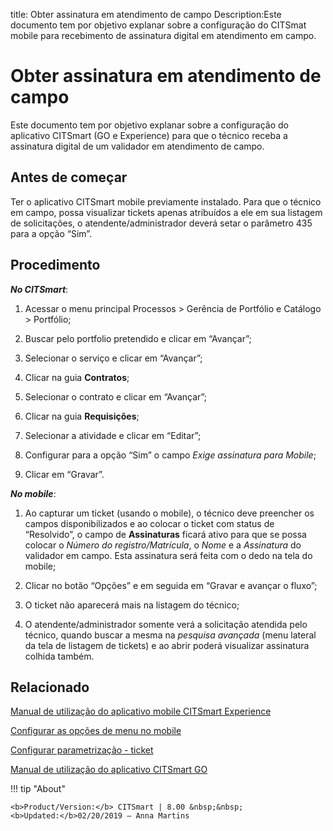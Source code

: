 title: Obter assinatura em atendimento de campo
Description:Este documento tem por objetivo explanar sobre a configuração do CITSmat mobile para recebimento de assinatura digital em atendimento em campo.
# Obter assinatura em atendimento de campo

Este documento tem por objetivo explanar sobre a configuração do aplicativo CITSmart (GO e Experience)
para que o técnico receba a assinatura digital de um validador em atendimento de
campo.

Antes de começar
----------------

Ter o aplicativo CITSmart mobile previamente instalado. Para que o técnico em
campo, possa visualizar tickets apenas atribuídos a ele em sua listagem de
solicitações, o atendente/administrador deverá setar o parâmetro 435 para a
opção “Sim”.

Procedimento
------------

***No CITSmart***:

1.  Acessar o menu principal Processos \> Gerência de Portfólio e Catálogo \>
    Portfólio;

2.  Buscar pelo portfolio pretendido e clicar em “Avançar”;

3.  Selecionar o serviço e clicar em “Avançar”;

4.  Clicar na guia **Contratos**;

5.  Selecionar o contrato e clicar em “Avançar”;

6.  Clicar na guia **Requisições**;

7.  Selecionar a atividade e clicar em “Editar”;

8.  Configurar para a opção “Sim” o campo *Exige assinatura para Mobile*;

9.  Clicar em “Gravar”.


***No mobile***:

1.  Ao capturar um ticket (usando o mobile), o técnico deve preencher os campos
    disponibilizados e ao colocar o ticket com status de “Resolvido”, o campo
    de **Assinaturas** ficará ativo para que se possa colocar o *Número do
    registro/Matrícula*, o *Nome* e a *Assinatura* do validador em campo. Esta assinatura será
    feita com o dedo na tela do mobile;

2.  Clicar no botão “Opções” e em seguida em “Gravar e avançar o fluxo”;

3.  O ticket não aparecerá mais na listagem do técnico;

4.  O atendente/administrador somente verá a solicitação atendida pelo técnico, quando buscar a mesma na *pesquisa avançada* (menu lateral da tela de listagem de tickets) e ao abrir poderá visualizar assinatura colhida também.

Relacionado
----------

[Manual de utilização do aplicativo mobile CITSmart Experience](/pt-br/citsmart-platform-9/additional-features/mobile-and-field-service/apps/citsmart-app.html)

[Configurar as opções de menu no mobile](/pt-br/citsmart-platform-9/additional-features/mobile-and-field-service/configuration/configure-mobile-options.html)

[Configurar parametrização - ticket](/pt-br/citsmart-platform-9/platform-administration/parameters-list/configure-parametrization-ticket.html)

[Manual de utilização do aplicativo CITSmart GO](/pt-br/citsmart-platform-9/additional-features/mobile-and-field-service/apps/citsmart-field-service-manual.html)


!!! tip "About"

    <b>Product/Version:</b> CITSmart | 8.00 &nbsp;&nbsp;
    <b>Updated:</b>02/20/2019 – Anna Martins
